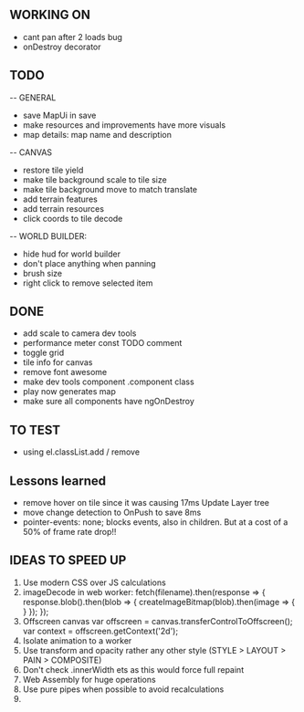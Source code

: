 ## WORKING ON
- cant pan after 2 loads bug
- onDestroy decorator

## TODO
-- GENERAL
- save MapUi in save
- make resources and improvements have more visuals
- map details: map name and description

-- CANVAS
- restore tile yield
- make tile background scale to tile size
- make tile background move to match translate
- add terrain features
- add terrain resources
- click coords to tile decode

-- WORLD BUILDER:
- hide hud for world builder
- don't place anything when panning
- brush size
- right click to remove selected item

## DONE
- add scale to camera dev tools
- performance meter const TODO comment
- toggle grid
- tile info for canvas
- remove font awesome
- make dev tools component .component class
- play now generates map
- make sure all components have ngOnDestroy 





  


  

## TO TEST
- using el.classList.add / remove





## Lessons learned
- remove hover on tile since it was causing 17ms Update Layer tree
- move change detection to OnPush to save 8ms
- pointer-events: none; blocks events, also in children. But at a cost of a 50% of frame rate drop!!



## IDEAS TO SPEED UP 
1. Use modern CSS over JS calculations 
1. imageDecode in web worker:
fetch(filename).then(response => {
  response.blob().then(blob => {
    createImageBitmap(blob).then(image => {
    }
  });
});
1. Offscreen canvas
var offscreen = canvas.transferControlToOffscreen();
var context = offscreen.getContext('2d');
1. Isolate animation to a worker
1. Use transform and opacity rather any other style (STYLE > LAYOUT > PAIN > COMPOSITE)
1. Don't check .innerWidth ets as this would force full repaint
1. Web Assembly for huge operations
1. Use pure pipes when possible to avoid recalculations
1.  
